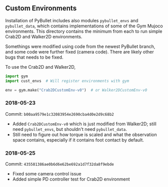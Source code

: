## Custom Environments

Installation of PyBullet includes also modules `pybullet_envs` and `pybullet_data`,
which contains implementations of some of the Gym Mujoco environments.  This directory contains the minimum from each to run simple Crab2D and Walker2D environments.

Somethings were modified using code from the newest PyBullet branch, and some code were further fixed (camera code).  There are likely other bugs that needs to be fixed.

To use the Crab2D and Walker2D,
```python
import gym
import cust_envs  # Will register environments with gym

env = gym.make("Crab2DCustomEnv-v0")  # or Walker2DCustomEnv-v0
```  

### 2018-05-23
Commit: `b00aa9579e1c32083954e2690cba4d0e2d9c68b2`
* Added `Crab2DCustomEnv-v0` which is just modified from Walker2D; still need `pybullet_envs`, but shouldn't need `pybullet_data`.
* Still need to figure out how torque is scaled and what the observation space contains, especially if it contains foot contact by default.

### 2018-05-25
Commit: `435581386ae0b6d6e62be692a1d7f32da8f9ebde`
* Fixed some camera control issue
* Added simple PD controller test for Crab2D environment